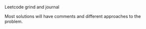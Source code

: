 Leetcode grind and journal

Most solutions will have comments and different approaches to the problem.
